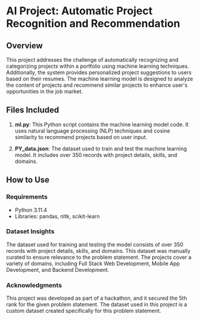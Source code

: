 # AI Project: Automatic Project Recognition and Recommendation

## Overview

This project addresses the challenge of automatically recognizing and categorizing projects within a portfolio using machine learning techniques. Additionally, the system provides personalized project suggestions to users based on their resumes. The machine learning model is designed to analyze the content of projects and recommend similar projects to enhance user's opportunities in the job market.

## Files Included

1. **ml.py**: This Python script contains the machine learning model code. It uses natural language processing (NLP) techniques and cosine similarity to recommend projects based on user input.

2. **PY_data.json**: The dataset used to train and test the machine learning model. It includes over 350 records with project details, skills, and domains.

## How to Use

### Requirements

- Python 3.11.4
- Libraries: pandas, nltk, scikit-learn

### Dataset Insights 

The dataset used for training and testing the model consists of over 350 records with project details, skills, and domains. This dataset was manually curated to ensure relevance to the problem statement. The projects cover a variety of domains, including Full Stack Web Development, Mobile App Development, and Backend Development.

### Acknowledgments

This project was developed as part of a hackathon, and it secured the 5th rank for the given problem statement.
The dataset used in this project is a custom dataset created specifically for this problem statement.